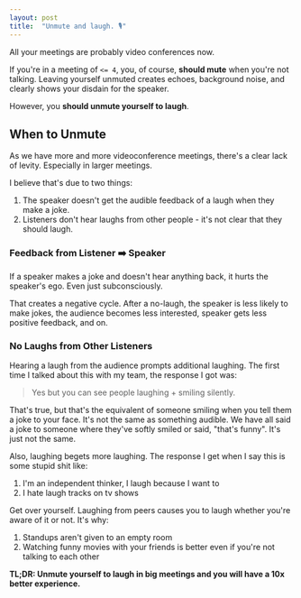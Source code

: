 ```yaml
---
layout: post
title:  "Unmute and laugh. 🎙"
---
```


All your meetings are probably video conferences now. 

If you're in a meeting of `<= 4`, you, of course, **should mute** when you're not talking. Leaving yourself unmuted creates echoes, background noise, and clearly shows your disdain for the speaker.

However, you **should unmute yourself to laugh**.

## When to Unmute

As we have more and more videoconference meetings, there's a clear lack of levity. Especially in larger meetings. 

I believe that's due to two things:
1. The speaker doesn't get the audible feedback of a laugh when they make a joke.
2. Listeners don't hear laughs from other people - it's not clear that they should laugh.

### Feedback from Listener ➡️ Speaker
If a speaker makes a joke and doesn't hear anything back, it hurts the speaker's ego. Even just subconsciously.

That creates a negative cycle. After a no-laugh, the speaker is less likely to make jokes, the audience becomes less interested, speaker gets less positive feedback, and on.

### No Laughs from Other Listeners
Hearing a laugh from the audience prompts additional laughing. The first time I talked about this with my team, the response I got was:

> Yes but you can see people laughing + smiling silently.

That's true, but that's the equivalent of someone smiling when you tell them a joke to your face. It's not the same as something audible. We have all said a joke to someone where they've softly smiled or said, "that's funny". It's just not the same.

Also, laughing begets more laughing. The response I get when I say this is some stupid shit like:
1. I'm an independent thinker, I laugh because I want to
2. I hate laugh tracks on tv shows

Get over yourself. Laughing from peers causes you to laugh whether you're aware of it or not. It's why:
1. Standups aren't given to an empty room
2. Watching funny movies with your friends is better even if you're not talking to each other

**TL;DR: Unmute yourself to laugh in big meetings and you will have a 10x better experience.**
